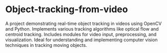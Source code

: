 # Object-tracking-from-video
A project demonstrating real-time object tracking in videos using OpenCV and Python. Implements various tracking algorithms like optical flow and centroid tracking. Includes modules for video input, preprocessing, and visualization. Ideal for understanding and implementing computer vision techniques in tracking moving objects.
